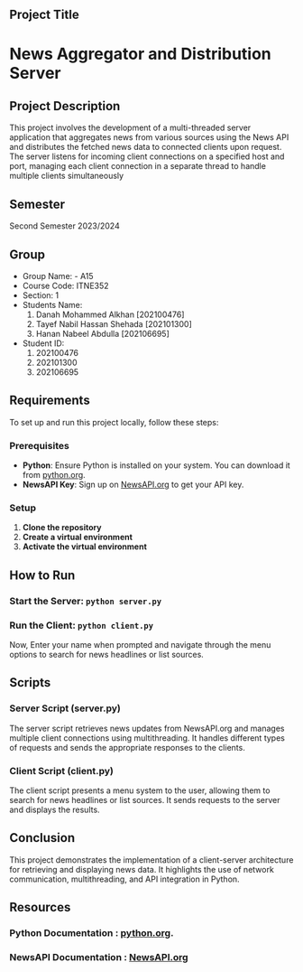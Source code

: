 ## Project Title

# News Aggregator and Distribution Server

## Project Description

This project involves the development of a multi-threaded server application that aggregates news from various sources using the News API and distributes the fetched news data to connected clients upon request. The server listens for incoming client connections on a specified host and port, managing each client connection in a separate thread to handle multiple clients simultaneously

## Semester
Second Semester 2023/2024

## Group

- Group Name: - A15
- Course Code: ITNE352
- Section: 1
- Students Name: 
  1. Danah Mohammed Alkhan [202100476]
  2. Tayef Nabil Hassan Shehada [202101300]
  3. Hanan Nabeel Abdulla [202106695]
- Student ID:
  1. 202100476
  2. 202101300
  3. 202106695

## Requirements

To set up and run this project locally, follow these steps:

### Prerequisites

- **Python**: Ensure Python is installed on your system. You can download it from [python.org](https://www.python.org/downloads/).
- **NewsAPI Key**: Sign up on [NewsAPI.org](https://newsapi.org/) to get your API key.

### Setup

1. **Clone the repository**
2. **Create a virtual environment**
3. **Activate the virtual environment**

## How to Run

### Start the Server: `python server.py`

### Run the Client: `python client.py `

Now, Enter your name when prompted and navigate through the menu options to search for news headlines or list sources.

## Scripts

### Server Script (server.py)

The server script retrieves news updates from NewsAPI.org and manages multiple client connections using multithreading. It handles different types of requests and sends the appropriate responses to the clients.

### Client Script (client.py)

The client script presents a menu system to the user, allowing them to search for news headlines or list sources. It sends requests to the server and displays the results.

## Conclusion

This project demonstrates the implementation of a client-server architecture for retrieving and displaying news data. It highlights the use of network communication, multithreading, and API integration in Python.

## Resources

### Python Documentation : [python.org](https://www.python.org/downloads/).

### NewsAPI Documentation : [NewsAPI.org](https://newsapi.org/)


